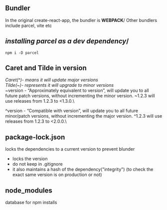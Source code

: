 ## Bundler
In the original create-react-app, the bundler is **WEBPACK**/
Other bundlers include parcel, vite etc

## ***installing parcel as a dev dependency***/
```
npm i -D parcel
```

## Caret and Tilde in version
*Caret(^)- means it will update major versions*\
*Tilde(~)- represents it will upgrade to minor versions*\
~version - “Approximately equivalent to version”, will update you to all future patch versions, without incrementing the minor version. ~1.2.3 will use releases from 1.2.3 to <1.3.0.\

^version - “Compatible with version”, will update you to all future minor/patch versions, without incrementing the major version. ^1.2.3 will use releases from 1.2.3 to <2.0.0.\

## package-lock.json
locks the dependencies to a current version to prevent blunder
- locks the version
- do not keep in .gitignore
- it also maintains a hash of the dependency("integrity") (to check the exact same version is on production or not)

## node_modules
database for npm installs